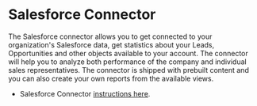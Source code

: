 Salesforce Connector
============================

The Salesforce connector allows you to get connected to your organization's Salesforce data, get statistics about your Leads, Opportunities and other objects available to your account. The connector will help you to analyze both performance of the company and individual sales representatives. The connector is shipped with prebuilt content and you can also create your own reports from the available views.

- Salesforce Connector [instructions here](https://wiki.yellowfinbi.com/display/yfcurrent/Salesforce+Connector).